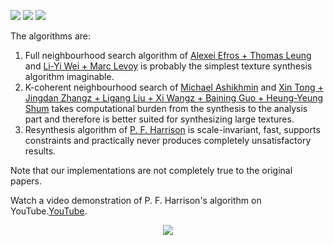 ![](http://i.imgur.com/mHWYFXt.png)
![](http://i.imgur.com/UJnnryW.png)
![](http://i.imgur.com/7O1zU4R.png)

The algorithms are:

1. Full neighbourhood search algorithm of [Alexei Efros + Thomas Leung](https://www.eecs.berkeley.edu/Research/Projects/CS/vision/papers/efros-iccv99.pdf) and [Li-Yi Wei + Marc Levoy](https://graphics.stanford.edu/papers/texture-synthesis-sig00/texture.pdf) is probably the simplest texture synthesis algorithm imaginable.
2. K-coherent neighbourhood search of [Michael Ashikhmin](http://www.cs.princeton.edu/courses/archive/fall10/cos526/papers/ashikhmin01a.pdf) and [Xin Tong + Jingdan Zhangz + Ligang Liu + Xi Wangz + Baining Guo + Heung-Yeung Shum](http://research.microsoft.com/pubs/65191/btfsynthesis.pdf)  takes computational burden from the synthesis to the analysis part and therefore is better suited for synthesizing large textures.
3. Resynthesis algorithm of [P. F. Harrison](http://logarithmic.net/pfh-files/thesis/dissertation.pdf) is  scale-invariant, fast, supports constraints and practically never produces completely unsatisfactory results.

Note that our implementations are not completely true to the original papers.

Watch a video demonstration of P. F. Harrison's algorithm on YouTube.[YouTube](https://www.youtube.com/watch?v=8sUMBMpZNzk).

<center>
<img src="http://i.imgur.com/jO7YzUY.gif">
</center>
